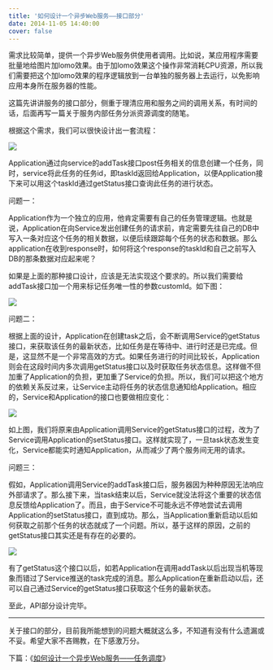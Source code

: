 ```yaml
---
title: '如何设计一个异步Web服务——接口部分'
date: 2014-11-05 14:40:00
cover: false
---
```

需求比较简单，提供一个异步Web服务供使用者调用。比如说，某应用程序需要批量地给图片加lomo效果。由于加lomo效果这个操作非常消耗CPU资源，所以我们需要把这个加lomo效果的程序逻辑放到一台单独的服务器上去运行，以免影响应用本身所在服务器的性能。

这篇先讲讲服务的接口部分，侧重于理清应用和服务之间的调用关系，有时间的话，后面再写一篇关于服务内部任务分派资源调度的随笔。

根据这个需求，我们可以很快设计出一套流程：

![](051427057206299.png)

Application通过向service的addTask接口post任务相关的信息创建一个任务，同时，service将此任务的任务id，即taskId返回给Application，以便Application接下来可以用这个taskId通过getStatus接口查询此任务的进行状态。

问题一：

Application作为一个独立的应用，他肯定需要有自己的任务管理逻辑。也就是说，Application在向Service发出创建任务的请求前，肯定需要先往自己的DB中写入一条对应这个任务的相关数据，以便后续跟踪每个任务的状态和数据。那么application在收到response时，如何将这个response的taskId和自己之前写入DB的那条数据对应起来呢？

如果是上面的那种接口设计，应该是无法实现这个要求的。所以我们需要给addTask接口加一个用来标记任务唯一性的参数customId。如下图：

![](051427197527645.png)

问题二：

根据上面的设计，Application在创建task之后，会不断调用Service的getStatus接口，来获取该任务的最新状态，比如任务是在等待中、进行时还是已完成。但是，这显然不是一个非常高效的方式。如果任务进行的时间比较长，Application则会在这段时间内多次调用getStatus接口以及时获取任务状态信息。这样做不但加重了Application的负担，更加重了Service的负担。所以，我们可以把这个地方的依赖关系反过来，让Service主动将任务的状态信息通知给Application。相应的，Service和Application的接口也要做相应变化：

![](051427334244036.png)

如上图，我们将原来由Application调用Service的getStatus接口的过程，改为了Service调用Application的setStatus接口。这样就实现了，一旦task状态发生变化，Service都能实时通知Application，从而减少了两个服务间无用的请求。

问题三：

假如，Application调用Service的addTask接口后，服务器因为种种原因无法响应外部请求了。那么接下来，当task结束以后，Service就没法将这个重要的状态信息反馈给Application了。而且，由于Service不可能永远不停地尝试去调用Application的setStatus接口，直到成功。那么，当Application重新启动以后如何获取之前那个任务的状态就成了一个问题。所以，基于这样的原因，之前的getStatus接口其实还是有存在的必要的。

![](051427528617463.png)

有了getStatus这个接口以后，如若Application在调用addTask以后出现当机等现象而错过了Service推送的task完成的消息。那么Application在重新启动以后，还可以自己通过Service的getStatus接口获取这个任务的最新状态。

至此，API部分设计完毕。

---

关于接口的部分，目前我所能想到的问题大概就这么多，不知道有没有什么遗漏或不妥。希望大家不吝赐教，在下感激万分。

下篇：《[如何设计一个异步Web服务&mdash;&mdash;任务调度](http://www.cnblogs.com/silenttiger/p/4135461.html "如何设计一个异步Web服务&mdash;&mdash;任务调度")》
